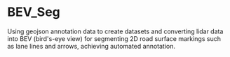 # BEV_Seg
Using geojson annotation data to create datasets and converting lidar data into BEV (bird's-eye view) for segmenting 2D road surface markings such as lane lines and arrows, achieving automated annotation.
